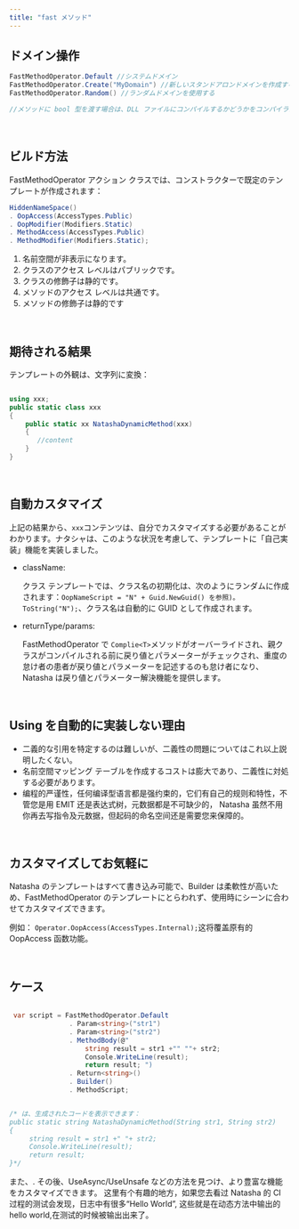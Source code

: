 ```yaml
---
title: "fast メソッド"
---
```


## ドメイン操作

```cs
FastMethodOperator.Default //システムドメイン
FastMethodOperator.Create("MyDomain") //新しいスタンドアロンドメインを作成する
FastMethodOperator.Random() //ランダムドメインを使用する

//メソッドに bool 型を渡す場合は、DLL ファイルにコンパイルするかどうかをコンパイラに指示できます。
```

<br/>

## ビルド方法

FastMethodOperator アクション クラスでは、コンストラクターで既定のテンプレートが作成されます：

```cs
HiddenNameSpace()
. OopAccess(AccessTypes.Public)
. OopModifier(Modifiers.Static)
. MethodAccess(AccessTypes.Public)
. MethodModifier(Modifiers.Static);
```

1. 名前空間が非表示になります。
1. クラスのアクセス レベルはパブリックです。
1. クラスの修飾子は静的です。
1. メソッドのアクセス レベルは共通です。
1. メソッドの修飾子は静的です

<br/>

## 期待される結果

テンプレートの外観は、文字列に変換：

```cs

using xxx;
public static class xxx
{
    public static xx NatashaDynamicMethod(xxx)
    {
       //content
    }
}

```

<br/>

## 自動カスタマイズ

上記の結果から、`xxx`コンテンツは、自分でカスタマイズする必要があることがわかります。ナタシャは、このような状況を考慮して、テンプレートに「自己実装」機能を実装しました。

- className:

  クラス テンプレートでは、クラス名の初期化は、次のようにランダムに作成されます：`OopNameScript = "N" + Guid.NewGuid() を参照)。 ToString("N");`、クラス名は自動的に GUID として作成されます。

- returnType/params:

  FastMethodOperator で `Complie<T>`メソッドがオーバーライドされ、親クラスがコンパイルされる前に戻り値とパラメーターがチェックされ、重度の怠け者の患者が戻り値とパラメーターを記述するのも怠け者になり、Natasha は戻り値とパラメーター解決機能を提供します。

<br/>

## Using を自動的に実装しない理由

- 二義的な引用を特定するのは難しいが、二義性の問題についてはこれ以上説明したくない。
- 名前空間マッピング テーブルを作成するコストは膨大であり、二義性に対処する必要があります。
- 编程的严谨性，任何编译型语言都是强约束的，它们有自己的规则和特性，不管您是用 EMIT 还是表达式树，元数据都是不可缺少的， Natasha 虽然不用你再去写指令及元数据，但起码的命名空间还是需要您来保障的。

<br/>

## カスタマイズしてお気軽に

Natasha のテンプレートはすべて書き込み可能で、Builder は柔軟性が高いため、FastMethodOperator のテンプレートにとらわれず、使用時にシーンに合わせてカスタマイズできます。

例如： `Operator.OopAccess(AccessTypes.Internal);`这将覆盖原有的 OopAccess 函数功能。

<br/>

## ケース

```cs

 var script = FastMethodOperator.Default
               . Param<string>("str1")
               . Param<string>("str2")
               . MethodBody(@"
                   string result = str1 +"" ""+ str2;
                   Console.WriteLine(result);
                   return result; ")
               . Return<string>()
               . Builder()
               . MethodScript;


/* は、生成されたコードを表示できます：
public static string NatashaDynamicMethod(String str1, String str2)
{
     string result = str1 +" "+ str2;
     Console.WriteLine(result);
     return result;
}*/

```

また、. その後、UseAsync/UseUnsafe などの方法を見つけ、より豊富な機能をカスタマイズできます。 这里有个有趣的地方，如果您去看过 Natasha 的 CI 过程的测试会发现，日志中有很多“Hello World”, 这些就是在动态方法中输出的 hello world,在测试的时候被输出出来了。
